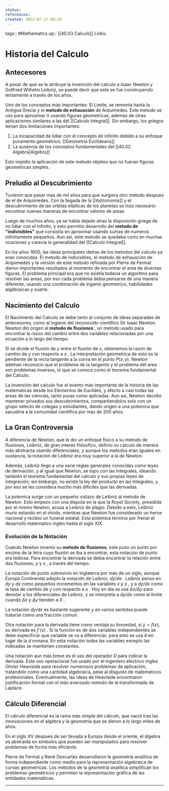 ```yaml
---
status:
references:
created: 2022-07-11 08:18
---
```

tags:: #Mathematics 
up:: [[40.03 Calculo]]
Links: 
# Historia del Calculo
## Antecesores
A pesar de que se le atribuye la invención del calculo a Isaac Newton y Gotfried Wilhelm Leibniz, se puede decir que este se fue construyendo lentamente a través de los años.

Uno de los conceptos más importantes: El Limite, se remonta hasta la Antigua Grecia y el **metodo de exhausción** de Arquimedes. Este metodo se uso para aproximar $\pi$ usando figuras geometricas, ademas de otras aplicaciones similares a las del [[Calculo Integral]]. Sin embargo, los griegos tenian dos limitaciones importantes:
1. La incapacidad de lidiar con el concepto de infinito debido a su enfoque puramente geometrico; [[Geometria Euclideana]]
2. La ausencia de los conceptos fundamentales del [[40.02 Algebra|Algebra]]

Esto impidio la aplicación de este metodo objetos que no fueran figuras geometricas simples.

## Preludio al Descubrimiento
Tuvieron que pasar mas de mil años para que surgiera otro metodo despues de el de Arquimedes. Con la llegada de la [[Astronomia]] y el descubrimiento de las orbitas elipticas de los planetas se hizo necesario encontrar nuevas maneras de encontrar valores de areas.

Luego de muchos años, ya se habia dejado atras la disposición griega de no lidiar con el infinito, y esto permitio desarrollo del **metodo de "indivisibles"** que consistia en aproximar usando sumas de numeros infinitamente pequeños. Aun así, este metodo se quedaba corto en muchas ocaciones y carecia la generalidad del [[Calculo Integral]].

En los años 1600, las ideas principales detras de los metodos del calculo ya eran conocidas. El metodo de indivisibles, el metodo de exhausción de Arquimedes y la versión de este metodo refinada por Pierre de Fermat dieron importantes resultados al momento de encontrar el area de diversas figuras. El problema principal era que no existía todavía un algoritmo para resolver las areas, por eso cada problema debia pensarse de una manera diferente, usando una combinación de ingenio geometrico, habilidades algebraicas y suerte.

## Nacimiento del Calculo
El Nacimiento del Calculo se debe tanto al conjunto de ideas separadas de antecesores, como al ingenio del reconocido científico Sir Isaac Newton. Newton dió origen al **metodo de fluxiones** , un metodo usado para encontrar la razon del cambio entre dos variables relacionadas por una ecuación a lo largo del tiempo.

Si se divide el fluxión de $y$ entre el fluxión de $x$, obtenemos la razon de cambio de $y$ con respecto a $x$ . La interpretación geometrica de esto es la pendiente de la recta tangente a la curva en el punto $P(x,y)$. Newton ademas reconocio que el problema de la tangente y el problema del area son problemas inversos, lo que se conoce como el teorema fundamental del Calculo.

La invención del calculo fue el evento más importante de la historia de las matematicas desde los Elementos de Euclides, y afecto a casi todas las areas de las ciencias, tanto puras como aplicadas. Aun asi, Newton decidio mantener privados sus descubrimientos, compartiendolos solo con un grupo selecto de colegas y estudiantes, dando origen a una polemica que sacudiria a la comunidad científica por más de 200 años.

## La Gran Controversia
A diferencia de Newton, que le dio un enfoque físico a su metodo de fluxiones, Leibniz, de gran interes filósofico, definio su calculo de manera más abstracta usando diferenciales, y aunque los metodos eran iguales en sustancia, la notación de Leibniz era muy superior a la de Newton. 

Además, Leibniz llego a una serie reglas generales conocidas como leyes de derivación, y al igual que Newton, se topo con las Integrales, ideando también el teorema fundamental del calculo y sus propias leyes de integración; sin embargo, no existe la ley del producto en las Integrales, y por eso se les considera mucho más dificiles que las derivadas.

La polemica surge con un pequeño vistazo de Leibniz al metodo de Newton. Esto empezo con una disputa en la que la *Royal Society*, presidida por el mismo Newton, acusa a Leibniz de plagio. Debido a esto, Leibniz murio estando en el olvido, mientras que Newton fue considerado un heroe nacional y recibio un funeral estatal. Esta polemica termino por frenar el desarrollo matematico ingles hasta el siglo XIX.

### Evolución de la Notación
Cuando Newton invento su **metodo de fluxiones**, este puso un punto por encima de la letra cuyo fluxión se iba a encontrar, esta notación de punto era tediosa. Para encontrar la derivada se debia encontrar la relación entre dos fluxiones, $y$ y $x$ , a través del tiempo.

La notación de punto sobrevivio en Inglaterra por más de un siglo, aunque Europa Continental adopto la notación de Leibniz, $dy/dx$ . Leibniz penso en $dy$ y $dx$ como pequeños incrementos en las variables $x$ y $x$ , y a $dy/dx$ como la tasa de cambio de $y$ con respecto a $x$ . Hoy en día se usa $\Delta x / \Delta y$  para denotar a los diferenciales de Leibniz, y se interpreta a $dy/dx$ como el limite cuando $\Delta x$ y $\Delta y$ tienden a $0$ .

La notación $dy/dx$ es bastante sugerente y en varios sentidos puede tratarse como una fracción comun. 

Otra notación para la derivada tiene como ventaja su brevedad, si $y = f(x)$, su derivada es $f´(x)$ . Si la función es de dos variables independientes se debe especificar que variable se va a diferenciar, para esto se usa $\partial$ en lugar de la $d$ romana. En esta notación todas las variables excepto las indicadas se mantienen constantes.

Una notación aun más breve es el uso del operador $D$ para indicar la derivada. Este uso operacional fue usado por el ingeniero electrico ingles Olivier Heaviside para resolver numerosos problemas de aplicación, tratandolo como una cantidad algebraica, pese al disgusto de matematicos profesionales. Eventualmente, las ideas de Heaviside encontraron justificación formal con el más avanzado metodo de la transformada de Laplace.

## Cálculo Diferencial
El cálculo diferencial es la rama más simple del cálculo, que nació tras las innovaciones en el algebra y la geometría que se dieron a lo largo miles de años. 

En el siglo XV despues de ser llevada a Europa desde el oriente, el álgebra es abstraida en simbolos que pueden ser manipulados para resolver problemas de forma más eficiente.

Pierre de Fermat y René Descartes desarrollaron la geometría analítica de forma independiente como medio para la representación algebraica de curvas geometricas. Los métodos de la geometría analítica simplifican los problemas geométricos y permiten la representación gráfica de las entidades matemáticas.
___
